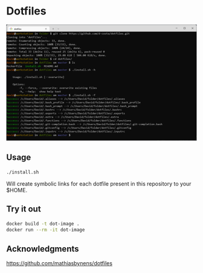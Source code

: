 # Dotfiles

![shell screenshot](assets/screenshot.png)

## Usage

```bash
./install.sh
```

Will create symbolic links for each dotfile present in this repository to your $HOME.


## Try it out

```bash
docker build -t dot-image .
docker run --rm -it dot-image
```

## Acknowledgments

https://github.com/mathiasbynens/dotfiles
